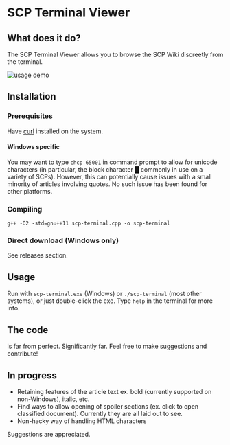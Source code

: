 SCP Terminal Viewer
=======

## What does it do?

The SCP Terminal Viewer allows you to browse the SCP Wiki discreetly from the terminal.


![usage demo](https://i.imgur.com/OI9cnoN.gif)

## Installation

### Prerequisites
Have [curl](https://curl.haxx.se/) installed on the system.

#### Windows specific
You may want to type `chcp 65001` in command prompt to allow for unicode characters (in particular, the block character █ commonly in use on a variety of SCPs). However, this can potentially cause issues with a small minority of articles involving quotes. No such issue has been found for other platforms.

### Compiling
`g++ -O2 -std=gnu++11 scp-terminal.cpp -o scp-terminal`

### Direct download (Windows only)
See releases section.

## Usage
Run with `scp-terminal.exe` (Windows) or `./scp-terminal` (most other systems), or just double-click the exe.
Type `help` in the terminal for more info.

## The code
is far from perfect. Significantly far. Feel free to make suggestions and contribute!

## In progress
- Retaining features of the article text ex. bold (currently supported on non-Windows), italic, etc.
- Find ways to allow opening of spoiler sections (ex. click to open classified document). Currently they are all laid out to see.
- Non-hacky way of handling HTML characters

Suggestions are appreciated.